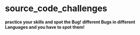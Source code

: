 # source_code_challenges
**practice your skills and spot the Bug!**
**different Bugs in different Languages and you have to spot them!** 
